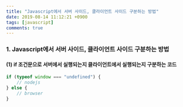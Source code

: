 ```yaml
---
title: "Javascript에서 서버 사이드, 클라이언트 사이드 구분하는 방법"
date: 2019-08-14 11:12:21 +0900
tags: [javascript]
comments: true
---
```


### 1. Javascript에서 서버 사이드, 클라이언트 사이드 구분하는 방법

#### (1) if 조건문으로 서버에서 실행되는지 클라이언트에서 실행되는지 구분하는 코드

``` js
if (typeof window === "undefined") {
    // nodejs
} else {
    // browser
}
```

